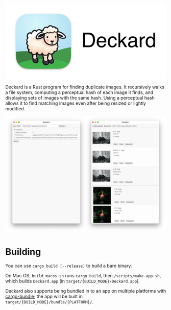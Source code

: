 
![Header](media/header.png)

Deckard is a Rust program for finding duplicate images. It recursively walks a file system, computing a perceptual hash of each image it finds, and displaying sets of images with the same hash. Using a perceptual hash allows it to find matching images even after being resized or lightly modified.

![Screenshots](media/screenshots.png)

# Building

You can use `cargo build [--release]` to build a bare binary.

On Mac OS, `build_macos.sh` runs `cargo build`, then `/scripts/make-app.sh`, which builds `Deckard.app` (in `target/{BUILD_MODE}/Deckard.app`).

Deckard also supports being bundled in to an app on multiple platforms with [cargo-bundle](https://github.com/burtonageo/cargo-bundle); the app will be built in `target/{BUILD_MODE}/bundle/{PLATFORM}/`. 

